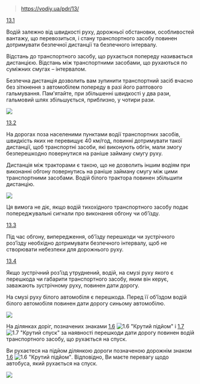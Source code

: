 > https://vodiy.ua/pdr/13/

[13.1](https://vodiy.ua/pdr/13/#131 "постійне посилання")

Водій залежно від швидкості руху, дорожньої обстановки, особливостей вантажу, що перевозиться, і стану транспортного засобу повинен дотримувати безпечної дистанції та безпечного інтервалу.

Відстань до транспортного засобу, що рухається попереду називається дистанцією. Відстань між транспортними засобами, що рухаються по суміжних смугах – інтервалом.

Безпечна дистанція дозволить вам зупинити транспортний засіб вчасно без зіткнення з автомобілем попереду в разі його раптового гальмування. Пам'ятайте, при збільшенні швидкості у два рази, гальмовий шлях збільшується, приблизно, у чотири рази.

![](Автошкола/ПДР/Картинки/535_.jpg)

[13.2](https://vodiy.ua/pdr/13/#132 "постійне посилання")

На дорогах поза населеними пунктами водії транспортних засобів, швидкість яких не перевищує 40 км/год, повинні дотримувати такої дистанції, щоб транспортні засоби, які виконують обгін, мали змогу безперешкодно повернутися на раніше займану смугу руху.

Дистанція між тракторами є такою, що не дозволить іншим водіям при виконанні обгону повернутись на раніше займану смугу між цими транспортними засобами. Водій білого трактора повинен збільшити дистанцію.

![](Автошкола/ПДР/Картинки/584_.jpg)

Ця вимога не діє, якщо водій тихохідного транспортного засобу подає попереджувальні сигнали про виконання обгону чи об’їзду.

[13.3](https://vodiy.ua/pdr/13/#133 "постійне посилання")

Під час обгону, випередження, об’їзду перешкоди чи зустрічного роз’їзду необхідно дотримувати безпечного інтервалу, щоб не створювати небезпеки для дорожнього руху.

[13.4](https://vodiy.ua/pdr/13/#134 "постійне посилання")

Якщо зустрічний роз’їзд утруднений, водій, на смузі руху якого є перешкода чи габарити транспортного засобу, яким він керує, заважають зустрічному руху, повинен дати дорогу.

На смузі руху білого автомобіля є перешкода. Перед її об’їздом водій білого автомобіля повинен дати дорогу синьому автомобілю.

![](Автошкола/ПДР/Картинки/589__.jpg)

На ділянках доріг, позначених знаками [1.6](https://vodiy.ua/znaky/1/1.6/) ![1.6 "Крутий підйом"](Автошкола/ПДР/Картинки/1.6_!Крутий_підйом.png) і [1.7](https://vodiy.ua/znaky/1/1.7/) ![1.7 "Крутий спуск"](Автошкола/ПДР/Картинки/1.7_!Крутий_спуск.png) за наявності перешкоди дати дорогу повинен водій транспортного засобу, що рухається на спуск.

Ви рухаєтеся на підйом ділянкою дороги позначеною дорожнім знаком [1.6](https://vodiy.ua/znaky/1/1.6/) ![1.6 "Крутий підйом"](Автошкола/ПДР/Картинки/1.6_!Крутий_підйом.png). Відповідно, Ви маєте перевагу щодо автобуса, який рухається на спуск.

![](Автошкола/ПДР/Картинки/588_.jpg)